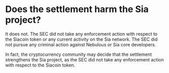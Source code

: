 # Does the settlement harm the Sia project?

It does not. The SEC did not take any enforcement action with respect to the Siacoin token or any current activity on the Sia network. The SEC did not pursue any criminal action against Nebulous or Sia core developers.

In fact, the cryptocurrency community may decide that the settlement strengthens the Sia project, as the SEC did not take any enforcement action with respect to the Siacoin token.
